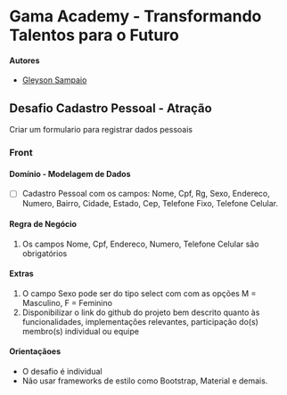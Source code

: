 # Gama Academy - Transformando Talentos para o Futuro

#### Autores
- [Gleyson Sampaio](https://github.com/gleyson-gama)

## Desafio Cadastro Pessoal - Atração
Criar um formulario para registrar dados pessoais

### Front

#### Domínio - Modelagem de Dados

- [ ] Cadastro Pessoal com os campos: Nome, Cpf, Rg, Sexo, Endereco, Numero, Bairro, Cidade, Estado, Cep, Telefone Fixo, Telefone Celular.

#### Regra de Negócio

1. Os campos Nome, Cpf, Endereco, Numero, Telefone Celular são obrigatórios

#### Extras
1. O campo Sexo pode ser do tipo select com com as opções M = Masculino, F = Feminino
1. Disponibilizar o link do github do projeto bem descrito quanto às funcionalidades, implementações relevantes, participação do(s) membro(s) individual ou equipe

#### Orientaçãoes
* O desafio é individual
* Não usar frameworks de estilo como Bootstrap, Material e demais.
 


